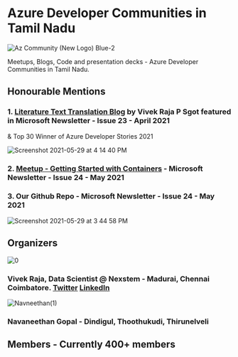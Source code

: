 # Azure Developer Communities in Tamil Nadu


![Az Community (New Logo) Blue-2](https://user-images.githubusercontent.com/25385071/120067171-d8832480-c097-11eb-9f75-6af9c70b3e39.jpg)

Meetups, Blogs, Code and presentation decks - Azure Developer Communities in Tamil Nadu.

## Honourable Mentions

### 1. [Literature Text Translation Blog](https://github.com/Vivek0712/azdev-tn/tree/main/blogs) by Vivek Raja P Sgot featured in Microsoft Newsletter - Issue 23 - April 2021
& Top 30 Winner of Azure Developer Stories 2021

![Screenshot 2021-05-29 at 4 14 40 PM](https://user-images.githubusercontent.com/25385071/120067392-fdc46280-c098-11eb-8e4c-ec3f2fec7b6d.png)


### 2. [Meetup - Getting Started with Containers](https://github.com/Vivek0712/azdev-tn/tree/main/meetups/Getting%20Started%20with%20Containers%20-%20Apr16%20-%202021) - Microsoft Newsletter - Issue 24 - May 2021

### 3. Our Github Repo - Microsoft Newsletter - Issue 24 - May 2021

![Screenshot 2021-05-29 at 3 44 58 PM](https://user-images.githubusercontent.com/25385071/120067496-9b1f9680-c099-11eb-9428-ffc75c3e011c.png)


## Organizers

![0](https://user-images.githubusercontent.com/25385071/115110609-ed00d700-9f99-11eb-9ef5-3502b0f549b3.jpg)
### Vivek Raja, Data Scientist @ Nexstem - Madurai, Chennai Coimbatore. [Twitter](https://twitter.com/VivekRaja007) [LinkedIn](https://linkedin.com/in/vivek0712)

![Navneethan(1)](https://user-images.githubusercontent.com/25385071/115110681-39e4ad80-9f9a-11eb-8b72-58fa5b37a297.jpg)
### Navaneethan Gopal - Dindigul, Thoothukudi, Thirunelveli


## Members - Currently 400+ members

